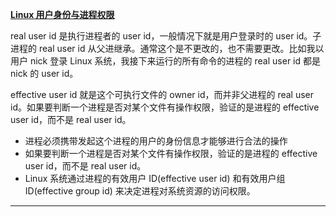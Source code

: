 **[Linux 用户身份与进程权限](https://www.cnblogs.com/sparkdev/p/9694103.html)**

real user id 是执行进程者的 user id，一般情况下就是用户登录时的 user id。子进程的 real user id 从父进继承。通常这个是不更改的，也不需要更改。比如我以用户 nick 登录 Linux 系统，我接下来运行的所有命令的进程的 real user id 都是 nick 的 user id。

effective user id 就是这个可执行文件的 owner id，而并非父进程的 real user id。如果要判断一个进程是否对某个文件有操作权限，验证的是进程的 effective user id，而不是 real user id。

- 进程必须携带发起这个进程的用户的身份信息才能够进行合法的操作
- 如果要判断一个进程是否对某个文件有操作权限，验证的是进程的 effective user id，而不是 real user id。
- Linux 系统通过进程的有效用户 ID(effective user id) 和有效用户组 ID(effective group id) 来决定进程对系统资源的访问权限。

--- 


